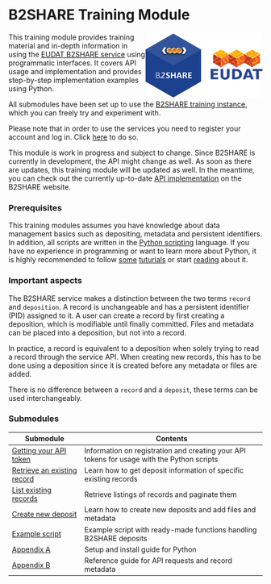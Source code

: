 # B2SHARE Training Module
<img align="right" src="img/B2SHARE-logo.png" alt="B2SHARE logo" text="B2SHARE logo"> This training module provides training material and in-depth information in using the [EUDAT B2SHARE service](https://trng-b2share.eudat.eu) using programmatic interfaces. It covers API usage and implementation and provides step-by-step implementation examples using Python.

All submodules have been set up to use the [B2SHARE training instance](https://trng-b2share.eudat.eu), which you can freely try and experiment with.

Please note that in order to use the services you need to register your account and log in. Click [here](https://trng-b2share.eudat.eu/youraccount) to do so.

This module is work in progress and subject to change. Since B2SHARE is currently in development, the API might change as well. As soon as there are updates, this training module will be updated as well. In the meantime, you can check out the currently up-to-date [API implementation](https://trng-b2share.eudat.eu/docs/b2share-rest-api) on the B2SHARE website.

### Prerequisites
This training modules assumes you have knowledge about data management basics such as depositing, metadata and persistent identifiers. In addition, all scripts are written in the [Python scripting](http://python.org) language. If you have no experience in programming or want to learn more about Python, it is highly recommended to follow [some](https://www.stavros.io/tutorials/python) [tuturials](http://pythonprogramminglanguage.com) or start [reading](https://en.wikibooks.org/wiki/Python_Programming) about it.

### Important aspects
The B2SHARE service makes a distinction between the two terms `record` and `deposition`. A record is unchangeable and has a persistent identifier (PID) assigned to it. A user can create a record by first creating a deposition, which is modifiable until finally committed. Files and metadata can be placed into a deposition, but not into a record. 

In practice, a record is equivalent to a deposition when solely trying to read a record through the service API. When creating new records, this has to be done using a deposition since it is created before any metadata or files are added.

There is no difference between a `record` and a `deposit`, these terms can be used interchangeably.

### Submodules

Submodule | Contents
------|-------------
[Getting your API token](00_Getting_your_API_token.md) | Information on registration and creating your API tokens for usage with the Python scripts
[Retrieve an existing record](01_Retrieve_existing_record.md) | Learn how to get deposit information of specific existing records
[List existing records](02_List_existing_records.md) | Retrieve listings of records and paginate them
[Create new deposit](05_Create_new_deposit.md) | Learn how to create new deposits and add files and metadata
[Example script](10_Example_script.md) | Example script with ready-made functions handling B2SHARE deposits
[Appendix A](A_Setup_and_install.md) | Setup and install guide for Python
[Appendix B](B_Request_and_Metadata_Reference_Guide.md) | Reference guide for API requests and record metadata
